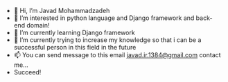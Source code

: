 - 👋 Hi, I’m Javad Mohammadzadeh
- 👀 I’m interested in python language and Django framework and back-end domain!
- 🌱 I’m currently learning Django framework
- 💞️ I’m currently trying to increase my knowledge so that i can be a successful person in this field in the future
- 📫 You can send message to this email javad.ir.1384@gmail.com contact me...
- Succeed!
